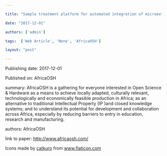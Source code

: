---
title: "Sample treatment platform for automated integration of microextraction techniques and liquid chromatography analysis"
date: "2017-12-01"
authors: ['admin']
tags:  ['Web Article', 'None', 'AfricaOSH']
layout: "post"
---
Publishing date: 2017-12-01

Published on: AfricaOSH

summary: AfricaOSH is a gathering for everyone interested in Open Science & Hardware as a means to achieve locally adapted, culturally relevant, technologically and economically feasible production in Africa; as an alternative to traditional Intellectual Property (IP )and closed knowledge systems; and to understand its potential for development and collaboration across Africa, especially by reducing barriers to entry in education, research and manufacturing.

authors: AfricaOSH

link to paper: http://www.africaosh.com/

Icons made by <a href="https://www.flaticon.com/free-icon/bookshelves_3576884" title="catkuro">catkuro</a> from <a href="https://www.flaticon.com/" title="Flaticon"> www.flaticon.com</a>